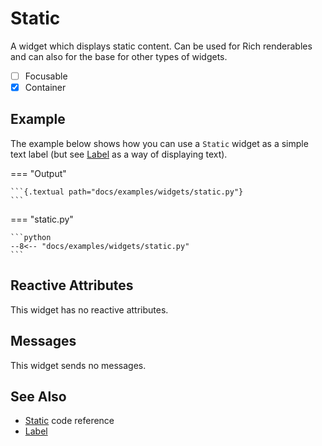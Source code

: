 # Static

A widget which displays static content.
Can be used for Rich renderables and can also for the base for other types of widgets.

- [ ] Focusable
- [x] Container

## Example

The example below shows how you can use a `Static` widget as a simple text label (but see [Label](./label.md) as a way of displaying text).

=== "Output"

    ```{.textual path="docs/examples/widgets/static.py"}
    ```

=== "static.py"

    ```python
    --8<-- "docs/examples/widgets/static.py"
    ```

## Reactive Attributes

This widget has no reactive attributes.

## Messages

This widget sends no messages.

## See Also

* [Static](../api/static.md) code reference
* [Label](./label.md)
